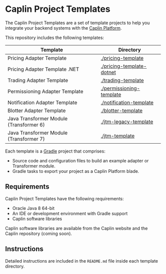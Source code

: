 # Caplin Project Templates

The Caplin Project Templates are a set of template projects to help you integrate your backend systems with the [Caplin Platform](https://www.caplin.com/developer/component/platform-architecture).

This repository includes the following templates:

| Template                                 | Directory                                                                                   |
|------------------------------------------|---------------------------------------------------------------------------------------------|
| Pricing Adapter Template                 | [./pricing-template](./pricing-template#caplin-pricing-adapter-template)                    |
| Pricing Adapter Template .NET            | [./pricing-template-dotnet](./pricing-template#caplin-pricing-adapter-template)             |
| Trading Adapter Template                 | [./trading-template](./trading-template#caplin-trading-adapter-template)                    |
| Permissioning Adapter Template           | [./permissioning-template](./permissioning-template#caplin-permissioning-adapter-template)  |
| Notification Adapter Template            | [./notification-template](./notification-template#caplin-notification-adapter-template)     |
| Blotter Adapter Template                 | [./blotter-template](./blotter-template#caplin-blotter-adapter-template)                    |
| Java Transformer Module (Transformer 6)  | [./jtm-legacy-template](./jtm-legacy-template#caplin-legacy-jtm-template)                   |
| Java Transformer Module (Transformer 7)  | [./jtm-template](./jtm-template#caplin-jtm-template)                                        |

Each template is a [Gradle](https://gradle.org/) project that comprises:

* Source code and configuration files to build an example adapter or Transformer module.
* Gradle tasks to export your project as a Caplin Platform blade.

## Requirements

Caplin Project Templates have the following requirements:

* Oracle Java 8 64-bit
* An IDE or development environment with Gradle support
* Caplin software libraries

Caplin software libraries are available from the Caplin website and the Caplin repository (coming soon).

## Instructions

Detailed instructions are included in the `README.md` file inside each template directory.
